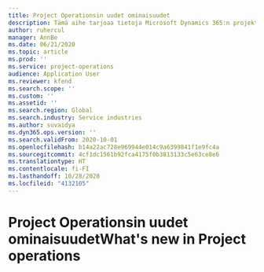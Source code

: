 ```yaml
---
title: Project Operationsin uudet ominaisuudet
description: Tämä aihe tarjoaa tietoja Microsoft Dynamics 365:n projektitoimintojen uusista ominaisuuksista ja toiminnoista.
author: ruhercul
manager: AnnBe
ms.date: 06/21/2020
ms.topic: article
ms.prod: ''
ms.service: project-operations
audience: Application User
ms.reviewer: kfend
ms.search.scope: ''
ms.custom: ''
ms.assetid: ''
ms.search.region: Global
ms.search.industry: Service industries
ms.author: suvaidya
ms.dyn365.ops.version: ''
ms.search.validFrom: 2020-10-01
ms.openlocfilehash: b14a22ac728e969944e014c9a6399841f1e9fc4a
ms.sourcegitcommit: 4cf1dc1561b92fca4175f0b3813133c5e63ce8e6
ms.translationtype: HT
ms.contentlocale: fi-FI
ms.lasthandoff: 10/28/2020
ms.locfileid: "4132105"
---
```

# <a name="whats-new-in-project-operations"></a><span data-ttu-id="12851-103">Project Operationsin uudet ominaisuudet</span><span class="sxs-lookup"><span data-stu-id="12851-103">What's new in Project operations</span></span>
